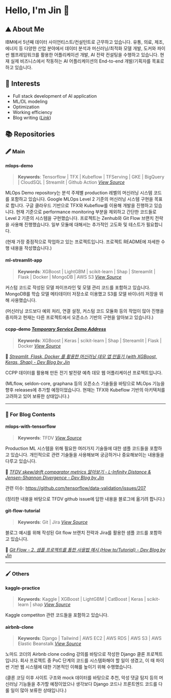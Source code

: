 # Hello, I'm Jin :bagel:

## :mountain: About Me

IBM에서 5년째 데이터 사이언티스트/컨설턴트로 근무하고 있습니다. 유통, 의료, 제조, 에너지 등 다양한 산업 분야에서 데이터 분석과 머신러닝/최적화 모델 개발, 도커와 파이썬 웹프레임워크를 활용한 어플리케이션 개발, AI 전략 컨설팅을 수행하고 있습니다. 현재 실제 비즈니스에서 작동하는 AI 어플리케이션의 End-to-end 개발/기획자를 목표로 하고 있습니다.

## :dart: Interests

- Full stack development of AI application
- ML/DL modeling
- Optimization
- Working efficiency
- Blog writing (*[Link](https://jinwoo1990.github.io/)*)

## :books: Repositories


### :fountain_pen: Main

#### mlops-demo
> **Keywords**: Tensorflow | TFX | Kubeflow | TFServing | GKE | BigQuery | CloudSQL | Streamlit | Github Action *[View Source](https://github.com/jinwoo1990/mlops-demo)*

MLOps Demo repository는 분석 주제별 production 레벨의 머신러닝 시스템 코드를 포함하고 있습니다. Google MLOps Level 2 기준의 머신러닝 시스템 구현을 목표로 합니다. 구글 클라우드 기반으로 TFX와 Kubeflow를 이용해 개발을 진행하고 있습니다. 현재 기준으로 performance monitoring 부분을 제외하고 간단한 코드들로 Level 2 기준의 시스템을 구현했습니다. 프로젝트는 Zenhub와 Git Flow 브랜치 전략을 사용해 진행했습니다. 일부 모듈에 대해서는 추가적인 고도화 및 테스트가 필요합니다.

(현재 가장 중점적으로 작업하고 있는 프로젝트입니다. 프로젝트 README에 자세한 수행 내용을 작성했습니다.)

#### ml-streamlit-app
> **Keywords**: XGBoost | LightGBM | scikit-learn | Shap | Stereamlit | Flask | Docker | MongoDB | AWS S3 *[View Source](https://github.com/jinwoo1990/ml-streamlit-app)*

커스텀 코드로 작성된 모델 파이프라인 및 모델 관리 코드를 포함하고 있습니다. MongoDB를 학습 모델 메타데이터 저장소로 이용했고 S3를 모델 바이너리 저장을 위해 사용했습니다.

(머신러닝 코드보다 예외 처리, 연결 설정, 커스텀 코드 모듈화 등의 작업이 많아 진행을 중지하고 현재는 다른 프로젝트에서 오픈소스 기반의 구현을 알아보고 있습니다.)

#### ccpp-demo *[Temporary Service Demo Address](http://13.209.234.231:8501/)*
> **Keywords**: XGBoost | Keras | scikit-learn | Shap | Stereamlit | Flask | Docker *[View Source](https://github.com/jinwoo1990/ccpp-demo)*

:memo: *[Streamlit, Flask, Docker 를 활용한 머신러닝 데모 앱 만들기 (with XGBoost, Keras, Shap) - Dev Blog by Jin](https://jinwoo1990.github.io/toy-projects/ccpp-demo/)*

CCPP 데이터를 활용해 만든 전기 발전량 예측 데모 웹 어플리케이션 프로젝트입니다.

(MLflow, seldon-core, graphana 등의 오픈소스 기술들을 바탕으로 MLOps 기능을 향후 releases에 추가할 예정이었습니다. 현재는 TFX와 Kubeflow 기반의 아키텍처를 고려하고 있어 보류한 상태입니다.)

---

### :book: For Blog Contents

#### mlops-with-tensorflow

> **Keywords**: TFDV *[View Source](https://github.com/jinwoo1990/mlops-with-tensorflow)*

Production ML 시스템을 위해 필요한 여러가지 기술들에 대한 샘플 코드들을 포함하고 있습니다. 개인적으로 관련 기술들을 사용해보며 궁금하거나 중요해보이는 내용들을 다루고 있습니다.

:memo: *[TFDV skew/drift comparator metrics 알아보기 - L-Infinity Distance & Jensen-Shannon Divergence - Dev Blog by Jin](https://jinwoo1990.github.io/)*

관련 이슈: https://github.com/tensorflow/data-validation/issues/207

(정리한 내용을 바탕으로 TFDV github issue에 답한 내용을 블로그에 옮기려 합니다.)

#### git-flow-tutorial
> **Keywords**: Git | Jira *[View Source](https://github.com/jinwoo1990/git-flow-tutorial)*

블로그 예시를 위해 작성된 Git flow 브랜치 전략과 Jira를 활용한 샘플 코드를 포함하고 있습니다.

:memo: *[Git Flow - 2. 샘플 프로젝트를 통한 사용법 예시 (How to/Tutorial) - Dev Blog by Jin](https://jinwoo1990.github.io/git/git-flow-tutorial/)*

---

### :paintbrush: Others

#### kaggle-practice
> **Keywords**: Kaggle | XGBoost | LightGBM | CatBoost | Keras | scikit-learn | shap *[View Source](https://github.com/jinwoo1990/kaggle-practice)*

Kaggle competiton 관련 코드들을 포함하고 있습니다.

#### airbnb-clone
> **Keywords**: Django | Tailwind | AWS EC2 | AWS RDS | AWS S3 | AWS Elastic Beanstalk *[View Source](https://github.com/jinwoo1990/airbnb-clone)*

노마드 코더의 Airbnb clone coding 강의를 바탕으로 작성한 Django 클론 프로젝트입니다. 회사 프로젝트 중 PoC 단계의 코드를 시스템화해야 할 일이 생겼고, 이 때 파이썬 기반 웹 시스템에 대한 기본적인 이해를 높이기 위해 수행했습니다.

(클론 코딩 이후 사이트 구조와 mock 데이터를 바탕으로 추천, 악성 댓글 탐지 등의 머신러닝 기능들을 추가할 예정이었으나 생각보다 Django 코드나 프론트엔드 코드를 다룰 일이 많아 보류한 상태입니다.)
